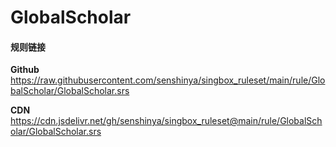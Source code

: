 # GlobalScholar

#### 规则链接

**Github**
https://raw.githubusercontent.com/senshinya/singbox_ruleset/main/rule/GlobalScholar/GlobalScholar.srs

**CDN**
https://cdn.jsdelivr.net/gh/senshinya/singbox_ruleset@main/rule/GlobalScholar/GlobalScholar.srs